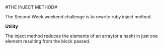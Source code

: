 #THE INJECT METHOD#

The Second Week weekend challenge is to rewrite ruby inject method.

**Utility**


The inject method reduces the elements of an array(or a hash) in just one element resulting from the block passed.